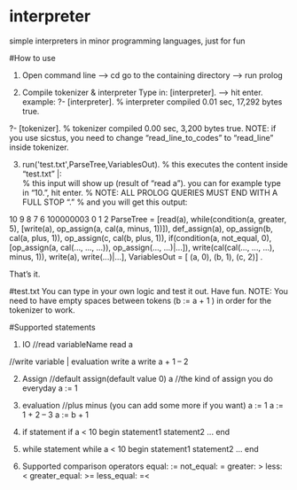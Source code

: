 interpreter
===========

simple interpreters in minor programming languages, just for fun

#How to use
1. Open command line —> cd go to the containing directory —> run prolog

2. Compile tokenizer & interpreter
Type in: [interpreter]. —> hit enter.
example:
?- [interpreter].
% interpreter compiled 0.01 sec, 17,292 bytes
true.

?- [tokenizer].
% tokenizer compiled 0.00 sec, 3,200 bytes
true.
NOTE: if you use sicstus, you need to change “read_line_to_codes” to “read_line” inside tokenizer.


3. run('test.txt',ParseTree,VariablesOut).
% this executes the content inside “test.txt”
|:  
% this input will show up (result of “read a”). you can for example type in “10.”, hit enter.
% NOTE: ALL PROLOG QUERIES MUST END WITH A FULL STOP “.”
% and you will get this output:

10
9
8
7
6
100000003
0
1
2
ParseTree = [read(a), while(condition(a, greater, 5), [write(a), op_assign(a, cal(a, minus, 1))]), def_assign(a), op_assign(b, cal(a, plus, 1)), op_assign(c, cal(b, plus, 1)), if(condition(a, not_equal, 0), [op_assign(a, cal(..., ..., ...)), op_assign(..., ...)|...]), write(cal(cal(..., ..., ...), minus, 1)), write(a), write(...)|...],
VariablesOut = [ (a, 0), (b, 1), (c, 2)] .

That’s it. 

#test.txt
You can type in your own logic and test it out. Have fun.
NOTE: You need to have empty spaces between tokens (b := a + 1 ) in order for the tokenizer to work.

#Supported statements

1. IO
//read variableName
read a

//write variable | evaluation
write a
write a + 1 – 2

2. Assign
//default assign(default value 0)
a
//the kind of assign you do everyday
a := 1

3. evaluation
//plus minus (you can add some more if you want)
a := 1
a := 1 + 2 – 3 
a := b + 1

4. if statement
if 
a < 10 
begin 
statement1
statement2
...
end


5. while statement
while
a < 10
begin
statement1
statement2
...
end

6. Supported comparison operators
equal: :=
not_equal: \=
greater: >
less: < 
greater_equal: >= 
less_equal: =<